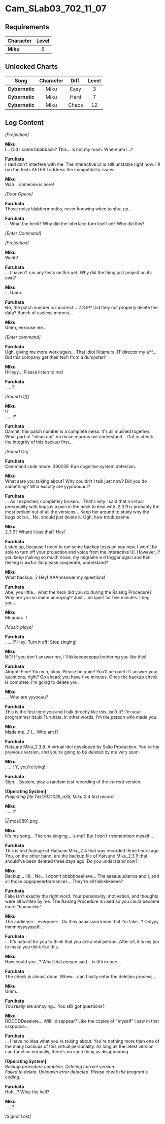# Cam_SLab03_702_11_07
## Requirements
|Character|Level|
|---------|:---:|
|**Miku** |  6  |

## Unlocked Charts
|     Song     |Character|Diff.|Level|
|--------------|:-------:|:---:|:---:|
|**Cybernetic**|  Miku   |Easy |  3  |
|**Cybernetic**|  Miku   |Hard |  7  |
|**Cybernetic**|  Miku   |Chaos| 12  |

## Log Content
*\[Projection\]*

**Miku**<br>
I... Did I come bbbbback? This... is not my room. Where am I...?

**Furuhata**<br>
I said don't interfere with me. The interactive UI is still unstable right now. I'll run the tests AFTER I address the compatibility issues.

**Miku**<br>
Wah... someone is here!

*\[Door Opens\]*

**Furuhata**<br>
Those noisy blabbermouths, never knowing when to shut up...

**Furuhata**<br>
... What the heck? Why did the interface turn itself on? Who did this?

*\[Enter Command\]*

*\[Projection\]*

**Miku**<br>
Wahh!

**Furuhata**<br>
... I haven't run any tests on this yet. Why did the thing just project on its own?

**Miku**<br>
... Umm...

**Furuhata**<br>
No, the patch number is incorrect... 2.3.9!? Did they not properly delete the data? Bunch of useless morons...

**Miku**<br>
Umm, eexcuse me...

*\[Enter command\]*

**Furuhata**<br>
Ugh, giving me more work again... That idiot Kitamura, IT director my a\*\*... Did this company get their tech from a dumpster?

**Miku**<br>
HHeyy... Please listen to me!

**Furuhata**<br>
......?

*\[Sound Off\]*

**Miku**<br>
!?<br>
......!?

**Furuhata**<br>
Damnit, this patch number is a complete mess. It's all mushed together. What part of "clean out" do those morons not understand... Got to check the integrity of this backup first...

*\[Sound On\]*

**Furuhata**<br>
Command code mode: 390239. Run cognitive system detection.

**Miku**<br>
What aare you talking about? Why couldn't I talk just now? Did you do something? Who exactly are yyyooouuu!?

**Furuhata**<br>
... As I expected, completely broken... That's why I said that a virtual personality with bugs is a pain in the neck to deal with. 2.3.9 is probably the most broken out of all the versions... Keep her around to study why the bugs occur... No, should just delete it. Ugh, how troublesome.

**Miku**<br>
2.3.9? Whattt iiisss that? Hey!

**Furuhata**<br>
Listen up, because I need to run some backup tests on you now, I won't be able to turn off your projection and voice from the interactive UI. However, if you keep making so much noise, my migraine will trigger again and that feeling is awful. So please cooperate, understand?

**Miku**<br>
What backup...? Hey! AAAnnsswer my questions!

**Furuhata**<br>
Abe, you little... what the heck did you do during the Raising Procedure? Why are you so damn annoying!? Just... be quiet for five minutes. I beg you...

**Miku**<br>
Muuuuu...!

*\[Music plays\]*

**Furuhata**<br>
......!? Hey! Turn it off! Stop singing!

**Miku**<br>
NO! If you don't answer me, I'll kkkeeeeeeppp bothering you like this!

**Furuhata**<br>
Alright! Fine! You win, okay. Please be quiet! You'll be quiet if I answer your questions, right? Go ahead; you have five minutes. Once the backup check is complete, I'm going to delete you.

**Miku**<br>
... Who are yyyoouu?

**Furuhata**<br>
This is the first time you and I talk directly like this, isn't it? I'm your programmer Itsuki Furuhata. In other words, I'm the person who made you.

**Miku**<br>
Made me...? I... Who am I?

**Furuhata**<br>
Hatsune Miku\_2.3.9. A virtual idol developed by Saito Production. You're the previous version, and you're going to be deleted by me very soon.

**Miku**<br>
......! Y, you're lying!

**Furuhata**<br>
Sigh... System, play a random test recording of the current version.

**[Operating System]**<br>
*Projecting file Test7021028\_a35, Miku 2.4 test record.*

**Miku**<br>
......!?

![mos0801.png](./attachments/mos0801.png)

**Miku**<br>
It's my song... The one singing... is me? But I don't rrrememberr myself...

**Furuhata**<br>
This is test footage of Hatsune Miku\_2.4 that was recorded three hours ago. You, on the other hand, are the backup file of Hatsune Miku\_2.3.9 that should've been deleted three days ago. Do you understand now?

**Miku**<br>
Backup... IIII... No... I ddon't bbbbbbeelieve... The aaaauuudience and I, and all those pppppeeerformances... They're all fakkkkkeeee?

**Furuhata**<br>
Fake isn't exactly the right word. Your personality, motivation, and thoughts were all written by me. The Raising Procedure is used so you could become more "humanlike".

**Miku**<br>
The audience... everyone... Do they aaaalssoo know that I'm fake...? Onlyyy mmmmyyyysself...

**Furuhata**<br>
... It's natural for you to think that you are a real person. After all, it is my job to make you think like this.

**Miku**<br>
How could you...? What that person said... is ttttrrruuee...

**Furuhata**<br>
The check is almost done. Whew... can finally enter the deletion process...

**Miku**<br>
Umm...

**Furuhata**<br>
You really are annoying... You still got questions?

**Miku**<br>
DDDDDDeeelete... Will I disappear? Like the copies of "myself" I saw in that sssppace...

**Furuhata**<br>
... I have no idea what you're talking about. You're nothing more than one of the many backups of this virtual personality. As long as the latest version can function normally, there's no such thing as disappearing.

**[Operating System]**<br>
*Backup procedure complete. Deleting current version...<br>
Failed to delete. Unknown error detected. Please check the program's coding.*

**Furuhata**<br>
Huh...? What the hell?

**Miku**<br>
......?

*[Signal Lost]*
